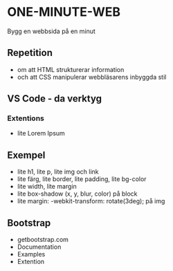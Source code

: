 # ONE-MINUTE-WEB
Bygg en webbsida på en minut

## Repetition
* om att HTML strukturerar information
* och att CSS manipulerar webbläsarens inbyggda stil

## VS Code - da verktyg

### Extentions
* lite Lorem Ipsum

## Exempel
* lite h1, lite p, lite img och link
* lite färg, lite border, lite padding, lite bg-color
* lite width, lite margin
* lite box-shadow (x, y, blur, color) på block
* lite margin: -webkit-transform: rotate(3deg); på img

## Bootstrap
* getbootstrap.com
* Documentation
* Examples
* Extention
